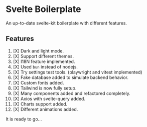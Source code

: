 # Svelte Boilerplate

An up-to-date svelte-kit boilerplate with different features.

## Features

1. [X] Dark and light mode.
2. [X] Support different themes.
3. [X] I18N feature implemented.
4. [X] Used `bun` instead of nodejs.
5. [X] Try settings test tools. (playwright and vitest implemented)
6. [X] Fake database added to simulate backend behavior.
7. [X] Custom fonts added.
8. [X] Tailwind is now fully setup.
9. [X] Many components added and refactored completely.
10. [X] Axios with svelte-query added.
11. [X] Charts support added.
12. [X] Different animations added.

It is ready to go...
